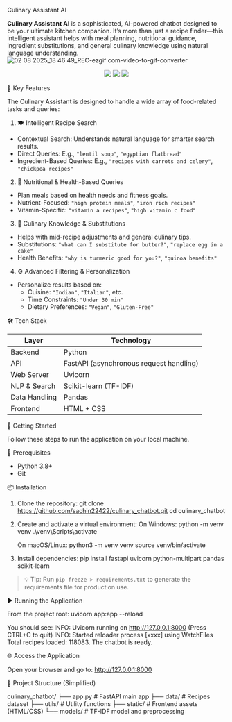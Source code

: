 Culinary Assistant AI

**Culinary Assistant AI** is a sophisticated, AI-powered chatbot designed to be your ultimate kitchen companion. It’s more than just a recipe finder—this intelligent assistant helps with meal planning, nutritional guidance, ingredient substitutions, and general culinary knowledge using natural language understanding.
![02 08 2025_18 46 49_REC-ezgif com-video-to-gif-converter](https://github.com/user-attachments/assets/d5530836-9c78-43ba-a2dd-1913be316139)

<div align="center">
  <img src="https://img.shields.io/badge/Python-3.9%2B-blue?style=for-the-badge&logo=python" />
  <img src="https://img.shields.io/badge/FastAPI-0.95%2B-green?style=for-the-badge&logo=fastapi" />
  <img src="https://img.shields.io/badge/SciKit--Learn-1.2%2B-orange?style=for-the-badge&logo=scikit-learn" />
</div>

🌟 Key Features

The Culinary Assistant is designed to handle a wide array of food-related tasks and queries:

1. 🍽️ Intelligent Recipe Search
- Contextual Search: Understands natural language for smarter search results.
- Direct Queries: E.g., `"lentil soup"`, `"egyptian flatbread"`
- Ingredient-Based Queries: E.g., `"recipes with carrots and celery"`, `"chickpea recipes"`

2. 🥗 Nutritional & Health-Based Queries
- Plan meals based on health needs and fitness goals.
- Nutrient-Focused: `"high protein meals"`, `"iron rich recipes"`
- Vitamin-Specific: `"vitamin a recipes"`, `"high vitamin c food"`

3. 🧂 Culinary Knowledge & Substitutions
- Helps with mid-recipe adjustments and general culinary tips.
- Substitutions: `"what can I substitute for butter?"`, `"replace egg in a cake"`
- Health Benefits: `"why is turmeric good for you?"`, `"quinoa benefits"`

4. ⚙️ Advanced Filtering & Personalization
- Personalize results based on:
  - Cuisine: `"Indian"`, `"Italian"`, etc.
  - Time Constraints: `"Under 30 min"`
  - Dietary Preferences: `"Vegan"`, `"Gluten-Free"`

🛠️ Tech Stack

| Layer       | Technology |
|-------------|------------|
| Backend | Python |
| API     | FastAPI (asynchronous request handling) |
| Web Server | Uvicorn |
| NLP & Search | Scikit-learn (TF-IDF) |
| Data Handling | Pandas |
| Frontend | HTML + CSS |

🚀 Getting Started

Follow these steps to run the application on your local machine.

🔧 Prerequisites
- Python 3.8+
- Git

📦 Installation

1. Clone the repository:
   git clone https://github.com/sachin22422/culinary_chatbot.git
   cd culinary_chatbot

2. Create and activate a virtual environment:
   On Windows:
   python -m venv venv
   .\venv\Scripts\activate

   On macOS/Linux:
   python3 -m venv venv
   source venv/bin/activate
   
3. Install dependencies:
   pip install fastapi uvicorn python-multipart pandas scikit-learn

> 💡 Tip: Run `pip freeze > requirements.txt` to generate the requirements file for production use.

▶️ Running the Application

From the project root:
uvicorn app:app --reload

You should see:
INFO:     Uvicorn running on http://127.0.0.1:8000 (Press CTRL+C to quit)
INFO:     Started reloader process [xxxx] using WatchFiles
Total recipes loaded: 118083. The chatbot is ready.

🌐 Access the Application

Open your browser and go to:
http://127.0.0.1:8000


📁 Project Structure (Simplified)

culinary_chatbot/
├── app.py               # FastAPI main app
├── data/                # Recipes dataset
├── utils/               # Utility functions
├── static/              # Frontend assets (HTML/CSS)
└── models/              # TF-IDF model and preprocessing



